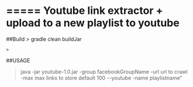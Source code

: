 =====
Youtube link extractor + upload to a new playlist to youtube
=====
##Build
 	> gradle clean buildJar

 	>

##USAGE
> java -jar youtube-1.0.jar -group facebookGroupName -url url to crawl -max max links to store default 100 --youtube -name playlistname"
>
